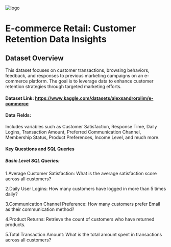 ![logo](https://github.com/Mgit125/E-commerce-Retail/blob/main/z.png)

# E-commerce Retail: Customer Retention Data Insights

## Dataset Overview
This dataset focuses on customer transactions, browsing behaviors, feedback, and responses to previous marketing campaigns on an e-commerce platform. The goal is to leverage data to enhance customer retention strategies through targeted marketing efforts.

#### Dataset Link: https://www.kaggle.com/datasets/alexsandrorolim/e-commerce
#### Data Fields: 
Includes variables such as Customer Satisfaction, Response Time, Daily Logins, Transaction Amount, Preferred Communication Channel, Membership Status, Product Preferences, Income Level, and much more.

#### Key Questions and SQL Queries

##### Basic Level SQL Queries:

1.Average Customer Satisfaction: What is the average satisfaction score across all customers?

2.Daily User Logins: How many customers have logged in more than 5 times daily?

3.Communication Channel Preference: How many customers prefer Email as their communication method?

4.Product Returns: Retrieve the count of customers who have returned products.

5.Total Transaction Amount: What is the total amount spent in transactions across all customers?

